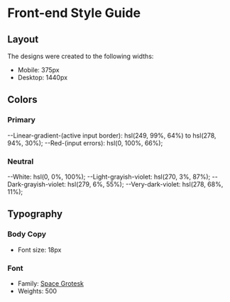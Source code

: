 # Front-end Style Guide

## Layout

The designs were created to the following widths:

- Mobile: 375px
- Desktop: 1440px

## Colors

### Primary

--Linear-gradient-(active input border): hsl(249, 99%, 64%) to hsl(278, 94%, 30%);
--Red-(input errors): hsl(0, 100%, 66%);

### Neutral

--White: hsl(0, 0%, 100%);
--Light-grayish-violet: hsl(270, 3%, 87%);
--Dark-grayish-violet: hsl(279, 6%, 55%);
--Very-dark-violet: hsl(278, 68%, 11%);

## Typography

### Body Copy

- Font size: 18px

### Font

- Family: [Space Grotesk](https://fonts.google.com/specimen/Space+Grotesk)
- Weights: 500

